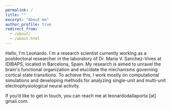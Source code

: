 ```yaml
---
permalink: /
title: ""
excerpt: "About me"
author_profile: true
redirect_from: 
  - /about/
  - /about.html
---
```


Hello, I'm Leonardo. I´m a research scientist currently working as a postdoctoral researcher in the laboratory of Dr. Maria V. Sanchez-Vives at IDIBAPS, located in Barcelona, Spain.
My research is aimed to unravel the brain's functional organization and elucidate the mechanisms governing cortical state transitions.
To achieve this, I work mostly on computational simulations and developing methods for analyzing single-unit and multi-unit electrophysiological neural activity.

If you’d like to get in touch, you can reach me at leonardodallaporta [at] gmail.com.
